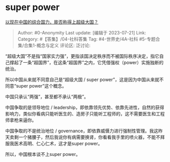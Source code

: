 # super power
[以现在中国的综合国力，能否称得上超级大国？](https://www.zhihu.com/question/390281202/answer/3128994147)

> Author: #0-Anonymity
> Last update: [编辑于 2023-07-21]
> Link:
> Category: #【答集】/04-社科答集 
> Tag: #4-世界史/4A-社科 #5-专题合集/合集1-概念与定义
> 评论区:
> 泛讨论:

“超级大国”不是指“国家实力强”，更指该国决定秩序而不被国际秩序决定，指它自己撑起了一条“超国界”，在这条“超国界”之内，它凭借强权（power）实施独断的统治。

所以中国从来就不同意自己是“超级大国 / super power”，这是因为中国从来就不同意“super power”这个概念。

中国只承认“两强”，甚至都不承认“两极”。

中国争取的是领导地位 / leadership，即依靠领先优势、依靠先进性，自然的获得影响力，类似你看病只能听医生的、造房子只能听工程师的，这不需要医生和工程师拿枪来逼你。

中国争取的不是统治地位 / governance，即依靠威慑力进行强制性管理。我这昨天卖剩一个猪腰子，然后我说你有病需要换肾，你看看我手里的喷火器，不能不拜服我医术高明、仁心仁术，这才是super power。

所以，中国根本谈不上super power。
